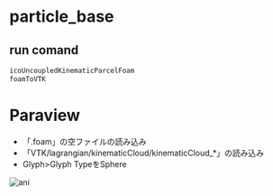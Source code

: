 # particle_base
## run comand
``` sh
icoUncoupledKinematicParcelFoam
foamToVTK
```
# Paraview
- 「.foam」の空ファイルの読み込み
- 「VTK/lagrangian/kinematicCloud/kinematicCloud_*」の読み込み
- Glyph>Glyph TypeをSphere

![ani](https://user-images.githubusercontent.com/36812492/226147413-904f94ed-75ce-4b49-aad0-2274df31a646.gif)
